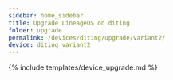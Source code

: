 ```yaml
---
sidebar: home_sidebar
title: Upgrade LineageOS on diting
folder: upgrade
permalink: /devices/diting/upgrade/variant2/
device: diting_variant2
---
```

{% include templates/device_upgrade.md %}
